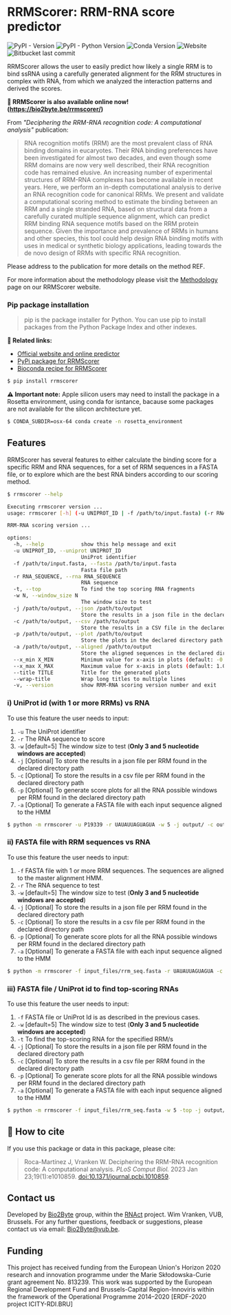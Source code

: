 # RRMScorer: RRM-RNA score predictor

![PyPI - Version](https://img.shields.io/pypi/v/rrmscorer)
![PyPI - Python Version](https://img.shields.io/pypi/pyversions/rrmscorer)
![Conda Version](https://img.shields.io/conda/v/bioconda/rrmscorer)
![Website](https://img.shields.io/website?url=https%3A%2F%2Fbio2byte.be%2Frrmscorer&label=Web%20predictions)
![Bitbucket last commit](https://img.shields.io/bitbucket/last-commit/bio2byte/rrmscorer/master)

RRMScorer allows the user to easily predict how likely a single RRM is to bind ssRNA using a carefully generated alignment for the RRM structures in complex with RNA, from which we analyzed the interaction patterns and derived the scores.

**🔗 RRMScorer is also available online now! (https://bio2byte.be/rrmscorer/)**

From _"Deciphering the RRM-RNA recognition code: A computational analysis"_ publication:

> RNA recognition motifs (RRM) are the most prevalent class of RNA binding domains in eucaryotes. Their RNA binding preferences have been investigated for almost two decades, and even though some RRM domains are now very well described, their RNA recognition code has remained elusive. An increasing number of experimental structures of RRM-RNA complexes has become available in recent years. Here, we perform an in-depth computational analysis to derive an RNA recognition code for canonical RRMs. We present and validate a computational scoring method to estimate the binding between an RRM and a single stranded RNA, based on structural data from a carefully curated multiple sequence alignment, which can predict RRM binding RNA sequence motifs based on the RRM protein sequence. Given the importance and prevalence of RRMs in humans and other species, this tool could help design RNA binding motifs with uses in medical or synthetic biology applications, leading towards the de novo design of RRMs with specific RNA recognition.

Please address to the publication for more details on the method REF.

For more information about the methodology please visit the [Methodology](https://bio2byte.be/rrmscorer/methodology) page on our RRMScorer website.

### Pip package installation
> pip is the package installer for Python. You can use pip to install packages from the Python Package Index and other indexes.

**🔗 Related links:**

- [Official website and online predictor](https://bio2byte.be/rrmscorer/)
- [PyPi package for RRMScorer](https://pypi.org/project/rrmscorer/)
- [Bioconda recipe for RRMScorer](https://bioconda.github.io/recipes/rrmscorer/README.html)

```bash
$ pip install rrmscorer
```

**⚠️ Important note:**
Apple silicon users may need to install the package in a Rosetta environment, using conda for isntance, bacause some packages are not available for the silicon architecture yet.
```bash
$ CONDA_SUBDIR=osx-64 conda create -n rosetta_environment
```

## Features

RRMScorer has several features to either calculate the binding score for a specific RRM and RNA sequences, for a set of RRM sequences in a FASTA file, or to explore which are the best RNA binders according to our scoring method.

```bash
$ rrmscorer --help
```

```bash
Executing rrmscorer version ...
usage: rrmscorer [-h] (-u UNIPROT_ID | -f /path/to/input.fasta) (-r RNA_SEQUENCE | -t) [-w N] [-j /path/to/output] [-c /path/to/output] [-p /path/to/output] [-a /path/to/output] [-v]

RRM-RNA scoring version ...

options:
  -h, --help            show this help message and exit
  -u UNIPROT_ID, --uniprot UNIPROT_ID
                        UniProt identifier
  -f /path/to/input.fasta, --fasta /path/to/input.fasta
                        Fasta file path
  -r RNA_SEQUENCE, --rna RNA_SEQUENCE
                        RNA sequence
  -t, --top             To find the top scoring RNA fragments
  -w N, --window_size N
                        The window size to test
  -j /path/to/output, --json /path/to/output
                        Store the results in a json file in the declared directory path
  -c /path/to/output, --csv /path/to/output
                        Store the results in a CSV file in the declared directory path
  -p /path/to/output, --plot /path/to/output
                        Store the plots in the declared directory path
  -a /path/to/output, --aligned /path/to/output
                        Store the aligned sequences in the declared directory path
  --x_min X_MIN         Minimum value for x-axis in plots (default: -0.9)
  --x_max X_MAX         Maximum value for x-axis in plots (default: 1.0)
  --title TITLE         Title for the generated plots
  --wrap-title          Wrap long titles to multiple lines
  -v, --version         show RRM-RNA scoring version number and exit
```

### i) UniProt id (with 1 or more RRMs) vs RNA
To use this feature the user needs to input:

1. `-u` The UniProt identifier
2. `-r` The RNA sequence to score
3. `-w` [default=5] The window size to test (**Only 3 and 5 nucleotide windows are accepted**)
4. `-j` [Optional] To store the results in a json file per RRM found in the declared directory path
5. `-c` [Optional] To store the results in a csv file per RRM found in the declared directory path
6. `-p` [Optional] To generate score plots for all the RNA possible windows per RRM found in the declared directory path
7. `-a` [Optional] To generate a FASTA file with each input sequence aligned to the HMM


```bash
$ python -m rrmscorer -u P19339 -r UAUAUUAGUAGUA -w 5 -j output/ -c output/ -p output/
```

### ii) FASTA file with RRM sequences vs RNA
To use this feature the user needs to input:

1. `-f` FASTA file with 1 or more RRM sequences. The sequences are aligned to the master alignment HMM.
1. `-r` The RNA sequence to test
1. `-w` [default=5] The window size to test (**Only 3 and 5 nucleotide windows are accepted**)
4. `-j` [Optional] To store the results in a json file per RRM found in the declared directory path
5. `-c` [Optional] To store the results in a csv file per RRM found in the declared directory path
6. `-p` [Optional] To generate score plots for all the RNA possible windows per RRM found in the declared directory path
7. `-a` [Optional] To generate a FASTA file with each input sequence aligned to the HMM

```bash
$ python -m rrmscorer -f input_files/rrm_seq.fasta -r UAUAUUAGUAGUA -c output/
```

### iii) FASTA file / UniProt id to find top-scoring RNAs
To use this feature the user needs to input:

1. `-f` FASTA file or UniProt Id is as described in the previous cases.
1. `-w` [default=5] The window size to test (**Only 3 and 5 nucleotide windows are accepted**)
1. `-t` To find the top-scoring RNA for the specified RRM/s
4. `-j` [Optional] To store the results in a json file per RRM found in the declared directory path
5. `-c` [Optional] To store the results in a csv file per RRM found in the declared directory path
6. `-p` [Optional] To generate score plots for all the RNA possible windows per RRM found in the declared directory path
7. `-a` [Optional] To generate a FASTA file with each input sequence aligned to the HMM

```bash
$ python -m rrmscorer -f input_files/rrm_seq.fasta -w 5 -top -j output/
```

## 📖 How to cite
If you use this package or data in this package, please cite:

> Roca-Martínez J, Vranken W. Deciphering the RRM-RNA recognition code: A computational analysis. *PLoS Comput Biol.* 2023 Jan 23;19(1):e1010859. [doi:10.1371/journal.pcbi.1010859](https://doi.org/10.1371/journal.pcbi.1010859).


## Contact us

Developed by [Bio2Byte](https://bio2byte.be) group, within the [RNAct](https://rnact.eu) project. Wim Vranken, VUB, Brussels. For any further questions, feedback or suggestions, please contact us via email: [Bio2Byte@vub.be](mailto:Bio2Byte@vub.be).

## Funding

This project has received funding from the European Union's Horizon 2020 research and innovation programme under the Marie Skłodowska-Curie grant agreement No. 813239. This work was supported by the European Regional Development Fund and Brussels-Capital Region-Innoviris within the framework of the Operational Programme 2014–2020 [ERDF-2020 project ICITY-RDI.BRU]
